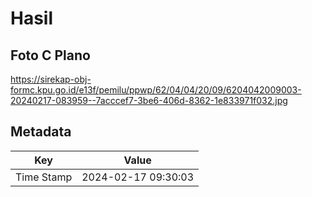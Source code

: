 # Hasil

## Foto C Plano

https://sirekap-obj-formc.kpu.go.id/e13f/pemilu/ppwp/62/04/04/20/09/6204042009003-20240217-083959--7acccef7-3be6-406d-8362-1e833971f032.jpg


## Metadata

| Key        | Value               |
| ---------- | ------------------- |
| Time Stamp | 2024-02-17 09:30:03 |



